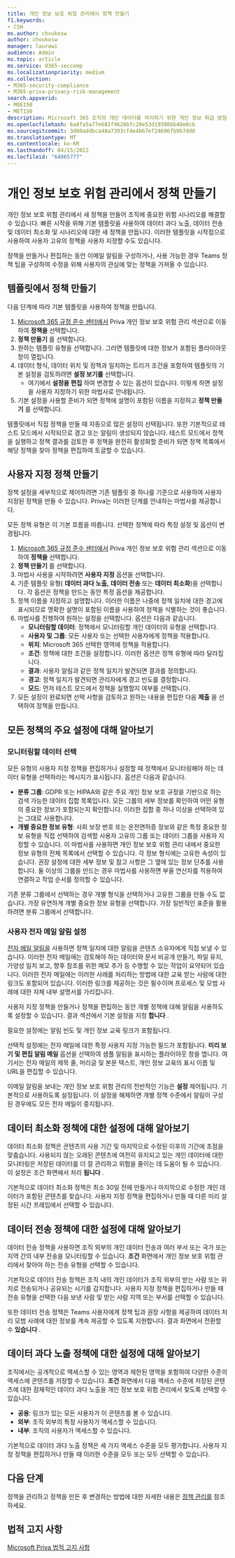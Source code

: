 ```yaml
---
title: 개인 정보 보호 위험 관리에서 정책 만들기
f1.keywords:
- CSH
ms.author: chvukosw
author: chvukosw
manager: laurawi
audience: Admin
ms.topic: article
ms.service: O365-seccomp
ms.localizationpriority: medium
ms.collection:
- M365-security-compliance
- M365-priva-privacy-risk-management
search.appverid:
- MOE150
- MET150
description: Microsoft 365 조직의 개인 데이터를 처리하기 위한 개인 정보 취급 방침을 만들고 사용자 지정하는 방법을 알아봅니다.
ms.openlocfilehash: 6a8fa5a77e681f9626bfc28e53d193986b40e0cb
ms.sourcegitcommit: 3d00addbca48a7393cf4e4b67ef24696fb9b7dd8
ms.translationtype: MT
ms.contentlocale: ko-KR
ms.lasthandoff: 04/15/2022
ms.locfileid: "64865777"
---
```

# <a name="create-policies-in-privacy-risk-management"></a>개인 정보 보호 위험 관리에서 정책 만들기

개인 정보 보호 위험 관리에서 새 정책을 만들어 조직에 중요한 위험 시나리오를 해결할 수 있습니다. 빠른 시작을 위해 기본 템플릿을 사용하여 데이터 과다 노출, 데이터 전송 및 데이터 최소화 및 시나리오에 대한 새 정책을 만듭니다. 이러한 템플릿을 시작점으로 사용하여 사용자 고유의 정책을 사용자 지정할 수도 있습니다.

정책을 만들거나 편집하는 동안 이메일 알림을 구성하거나, 사용 가능한 경우 Teams 정책 팁을 구성하여 수정을 위해 사용자의 관심에 맞는 정책을 가져올 수 있습니다.

## <a name="create-a-policy-from-a-template"></a>템플릿에서 정책 만들기

다음 단계에 따라 기본 템플릿을 사용하여 정책을 만듭니다.

1. [Microsoft 365 규정 준수 센터에서](https://compliance.microsoft.com/) Priva 개인 정보 보호 위험 관리 섹션으로 이동하여 **정책을** 선택합니다.
1. **정책 만들기** 를 선택합니다.
1. 원하는 템플릿 유형을 선택합니다. 그러면 템플릿에 대한 정보가 포함된 플라이아웃 창이 열립니다.
1. 데이터 형식, 데이터 위치 및 정책과 일치하는 트리거 조건을 포함하여 템플릿의 기본 설정을 검토하려면 **설정 보기를** 선택합니다.
     - 여기에서 **설정을 편집** 하여 변경할 수 있는 옵션이 있습니다. 이렇게 하면 설정을 사용자 지정하기 위한 마법사로 안내됩니다.
1. 기본 설정을 사용할 준비가 되면 정책에 설명이 포함된 이름을 지정하고 **정책 만들기** 를 선택합니다.

템플릿에서 직접 정책을 만들 때 자동으로 많은 설정이 선택됩니다. 또한 기본적으로 테스트 모드에서 시작되므로 경고 또는 알림이 생성되지 않습니다. 테스트 모드에서 정책을 실행하고 정책 결과를 검토한 후 정책을 완전히 활성화할 준비가 되면 정책 목록에서 해당 정책을 찾아 정책을 편집하여 토글할 수 있습니다.

## <a name="create-a-custom-policy"></a>사용자 지정 정책 만들기

정책 설정을 세부적으로 제어하려면 기존 템플릿 중 하나를 기준으로 사용하여 사용자 지정된 정책을 만들 수 있습니다. Priva는 이러한 단계를 안내하는 마법사를 제공합니다.

모든 정책 유형은 이 기본 흐름을 따릅니다. 선택한 정책에 따라 특정 설정 및 옵션이 변경됩니다.

1. [Microsoft 365 규정 준수 센터에서](https://compliance.microsoft.com/) Priva 개인 정보 보호 위험 관리 섹션으로 이동하여 **정책을** 선택합니다.
1. **정책 만들기** 를 선택합니다.
1. 마법사 사용을 시작하려면 **사용자 지정** 옵션을 선택합니다.
1. 기준 템플릿 유형( **데이터 과다 노출,** **데이터 전송** 또는 **데이터 최소화**)을 선택합니다. 각 옵션은 정책을 만드는 동안 특정 옵션을 제공합니다.
1. 정책 이름을 지정하고 설명합니다. 이러한 이름은 나중에 정책 일치에 대한 경고에 표시되므로 명확한 설명이 포함된 이름을 사용하여 정책을 식별하는 것이 좋습니다.
1. 마법사를 진행하여 원하는 설정을 선택합니다. 옵션은 다음과 같습니다.
    - **모니터링할 데이터**: 정책에서 모니터링할 개인 데이터의 유형을 선택합니다.
    - **사용자 및 그룹**: 모든 사용자 또는 선택한 사용자에게 정책을 적용합니다.
    - **위치**: Microsoft 365 선택한 영역에 정책을 적용합니다.
    - **조건**: 정책에 대한 조건을 설정합니다. 이러한 옵션은 정책 유형에 따라 달라집니다.
    - **결과**: 사용자 알림과 같은 정책 일치가 발견되면 결과를 정의합니다.
    - **경고**: 정책 일치가 발견되면 관리자에게 경고 빈도를 결정합니다.
    - **모드**: 먼저 테스트 모드에서 정책을 실행할지 여부를 선택합니다.
1. 모든 설정이 완료되면 선택 사항을 검토하고 원하는 내용을 편집한 다음 **제출** 을 선택하여 정책을 만듭니다.

## <a name="learn-about-key-settings-for-all-policies"></a>모든 정책의 주요 설정에 대해 알아보기

### <a name="choose-data-to-monitor"></a>모니터링할 데이터 선택

모든 유형의 사용자 지정 정책을 편집하거나 설정할 때 정책에서 모니터링해야 하는 데이터 유형을 선택하라는 메시지가 표시됩니다. 옵션은 다음과 같습니다.

- **분류 그룹**: GDPR 또는 HIPAA와 같은 주요 개인 정보 보호 규정을 기반으로 하는 검색 가능한 데이터 집합 목록입니다. 모든 그룹의 세부 정보를 확인하여 어떤 유형의 중요한 정보가 포함되는지 확인합니다. 이러한 집합 중 하나 이상을 선택하여 있는 그대로 사용합니다.
- **개별 중요한 정보 유형**: 사회 보장 번호 또는 운전면허증 정보와 같은 특정 중요한 정보 유형을 직접 선택하여 검색할 사용자 고유의 그룹 또는 데이터 그룹을 사용자 지정할 수 있습니다. 이 마법사를 사용하면 개인 정보 보호 위험 관리 내에서 중요한 정보 유형의 전체 목록에서 선택할 수 있습니다. 각 정보 형식에는 고유한 속성이 있습니다. 권장 설정에 대한 세부 정보 및 참고 사항은 그 옆에 있는 정보 단추를 사용합니다. 둘 이상의 그룹을 만드는 경우 마법사를 사용하면 부울 연산자를 적용하여 연결하고 작업 순서를 정의할 수 있습니다.

기존 분류 그룹에서 선택하는 경우 개별 형식을 선택하거나 고유한 그룹을 만들 수도 없습니다. 가장 유연하게 개별 중요한 정보 유형을 선택합니다. 가장 일반적인 표준을 활용하려면 분류 그룹에서 선택합니다.

### <a name="set-user-email-notifications"></a>사용자 전자 메일 알림 설정

[전자 메일 알림을](risk-management-notifications.md) 사용하면 정책 일치에 대한 알림을 콘텐츠 소유자에게 직접 보낼 수 있습니다. 이러한 전자 메일에는 검토해야 하는 데이터와 문서 비공개 만들기, 파일 유지, 가양성 일치 보고, 향후 참조를 위한 메모 추가 등 수행할 수 있는 작업이 요약되어 있습니다. 이러한 전자 메일에는 이러한 사례를 처리하는 방법에 대한 교육 받는 사람에 대한 링크도 포함되어 있습니다. 이러한 링크를 제공하는 것은 필수이며 프로세스 및 모범 사례에 대한 자체 내부 설명서를 가리킵니다.

사용자 지정 정책을 만들거나 정책을 편집하는 동안 개별 정책에 대해 알림을 사용하도록 설정할 수 있습니다. 결과 섹션에서 기본 설정을 지정 **합니다** .

필요한 설정에는 알림 빈도 및 개인 정보 교육 링크가 포함됩니다.

선택적 설정에는 전자 메일에 대한 특정 사용자 지정 가능한 필드가 포함됩니다. **미리 보기 및 편집 알림 메일** 옵션을 선택하여 샘플 알림을 표시하는 플라이아웃 창을 엽니다. 여기서는 전자 메일의 제목 줄, 머리글 및 본문 텍스트, 개인 정보 교육의 표시 이름 및 URL을 편집할 수 있습니다.

이메일 알림을 보내는 개인 정보 보호 위험 관리의 전반적인 기능은 **설정** 제어됩니다. 기본적으로 사용하도록 설정됩니다. 이 설정을 해제하면 개별 정책 수준에서 알림이 구성된 경우에도 모든 전자 메일이 중지됩니다.

## <a name="learn-about-settings-for-data-minimization-policies"></a>데이터 최소화 정책에 대한 설정에 대해 알아보기

데이터 최소화 정책은 콘텐츠의 사용 기간 및 마지막으로 수정된 이후의 기간에 초점을 맞춥습니다. 사용되지 않는 오래된 콘텐츠에 여전히 유지되고 있는 개인 데이터에 대한 모니터링은 저장된 데이터를 더 잘 관리하고 위험을 줄이는 데 도움이 될 수 있습니다. 이 설정은 조건 화면에서 처리 **됩니다** .

기본적으로 데이터 최소화 정책은 최소 30일 전에 만들거나 마지막으로 수정한 개인 데이터가 포함된 콘텐츠를 찾습니다. 사용자 지정 정책을 편집하거나 만들 때 다른 미리 설정된 시간 프레임에서 선택할 수 있습니다.

## <a name="learn-about-settings-for-data-transfer-policies"></a>데이터 전송 정책에 대한 설정에 대해 알아보기

데이터 전송 정책을 사용하면 조직 외부의 개인 데이터 전송과 여러 부서 또는 국가 또는 지역 간의 내부 전송을 모니터링할 수 있습니다. **조건** 화면에서 개인 정보 보호 위험 관리에서 찾아야 하는 전송 유형을 선택할 수 있습니다.

기본적으로 데이터 전송 정책은 조직 내의 개인 데이터가 조직 외부의 받는 사람 또는 위치로 전송되거나 공유되는 시기를 감지합니다. 사용자 지정 정책을 편집하거나 만들 때 전송 유형을 선택한 다음 보낸 사람 및 받는 사람 지역 또는 부서를 선택할 수 있습니다.

또한 데이터 전송 정책은 Teams 사용자에게 정책 팁과 권장 사항을 제공하여 데이터 처리 모범 사례에 대한 정보를 계속 제공할 수 있도록 지원합니다. 결과 화면에서 전환할 수 **있습니다** .

## <a name="learn-about-settings-for-data-overexposure-policies"></a>데이터 과다 노출 정책에 대한 설정에 대해 알아보기

조직에서는 공개적으로 액세스할 수 있는 영역과 제한된 영역을 포함하여 다양한 수준의 액세스에 콘텐츠를 저장할 수 있습니다. **조건** 화면에서 다음 액세스 수준에 저장된 콘텐츠에 대한 잠재적인 데이터 과다 노출을 개인 정보 보호 위험 관리에서 찾도록 선택할 수 있습니다.

- **공용**: 링크가 있는 모든 사용자가 이 콘텐츠를 볼 수 있습니다.
- **외부**: 조직 외부의 특정 사용자가 액세스할 수 있습니다.
- **내부**: 조직의 사용자가 액세스할 수 있습니다.

기본적으로 데이터 과다 노출 정책은 세 가지 액세스 수준을 모두 평가합니다. 사용자 지정 정책을 편집하거나 만들 때 이러한 수준을 모두 또는 모두 선택할 수 있습니다.

## <a name="next-steps"></a>다음 단계

정책을 관리하고 정책을 만든 후 변경하는 방법에 대한 자세한 내용은 [정책 관리를](risk-management-policies-manage.md) 참조하세요.

## <a name="legal-disclaimer"></a>법적 고지 사항

[Microsoft Priva 법적 고지 사항](priva-disclaimer.md)
